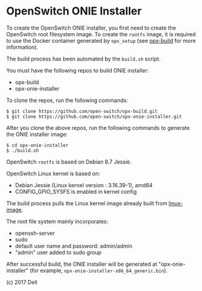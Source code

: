 OpenSwitch ONIE Installer
=========================

To create the OpenSwitch ONIE installer, you first need to create the OpenSwitch root filesystem image. To create the `rootfs` image, it is required to use the Docker container generated by `opx_setup` (see [opx-build](https://github.com/open-switch/opx-build) for more information).

The build process has been automated by the `build.sh` script.

You must have the following repos to build ONIE installer:
- opx-build
- opx-onie-installer

To clone the repos, run the following commands:

    $ git clone https://github.com/open-switch/opx-build.git
    $ git clone https://github.com/open-switch/opx-onie-installer.git

After you clone the above repos, run the following commands to generate the ONIE installer image:

    $ cd opx-onie-installer
    $ ./build.sh

OpenSwitch `rootfs` is based on Debian 8.7 Jessie.

OpenSwitch Linux kernel is based on:
- Debian Jessie (Linux kernel version : 3.16.39-1), amd64
- CONFIG_GPIO_SYSFS is enabled in kernel config

The build process pulls the Linux kernel image already built from
[linux-image](https://dell-networking.bintray.com/opx-apt/pool/jessie/linux-image/).

The root file system mainly incorporates:
- openssh-server
- sudo
- default user name and password: admin/admin
- "admin" user added to sudo group

After successful build, the ONIE installer will be generated at "opx-onie-installer" (for example, `opx-onie-installer-x86_64_generic.bin`).

(c) 2017 Dell
